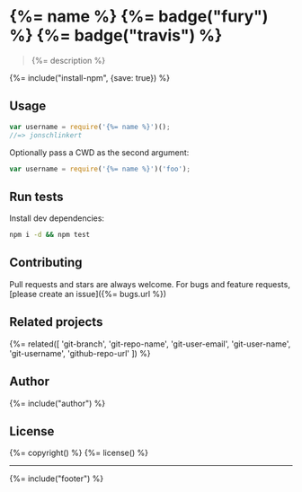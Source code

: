 # {%= name %} {%= badge("fury") %} {%= badge("travis") %}

> {%= description %}

{%= include("install-npm", {save: true}) %}

## Usage

```js
var username = require('{%= name %}')();
//=> jonschlinkert
```

Optionally pass a CWD as the second argument:

```js
var username = require('{%= name %}')('foo');
```

## Run tests

Install dev dependencies:

```bash
npm i -d && npm test
```

## Contributing
Pull requests and stars are always welcome. For bugs and feature requests, [please create an issue]({%= bugs.url %})

## Related projects

{%= related([
  'git-branch', 
  'git-repo-name', 
  'git-user-email', 
  'git-user-name', 
  'git-username', 
  'github-repo-url'
]) %}                                           

## Author
{%= include("author") %}

## License
{%= copyright() %}
{%= license() %}

***

{%= include("footer") %}
